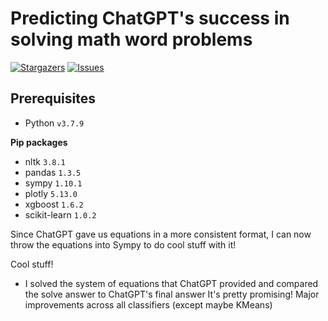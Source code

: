 # Predicting ChatGPT's success in solving math word problems

<p align="left">
	<a href="https://github.com/hwelsters/improved-octo-happiness/stargazers">
		<img alt="Stargazers" src="https://img.shields.io/github/stars/hwelsters/improved-octo-happiness?style=for-the-badge"></a>
	<a href="https://github.com/hwelsters/improved-octo-happiness/issues">
		<img alt="Issues" src="https://img.shields.io/github/issues/hwelsters/improved-octo-happiness?style=for-the-badge"></a>
</p>

## Prerequisites
- Python `v3.7.9`

**Pip packages**
- nltk            `3.8.1`
- pandas          `1.3.5`
- sympy           `1.10.1`
- plotly          `5.13.0`
- xgboost         `1.6.2`
- scikit-learn    `1.0.2`


Since ChatGPT gave us equations in a more consistent format, 
I can now throw the equations into Sympy to do cool stuff with it!

Cool stuff!
-   I solved the system of equations that ChatGPT provided and compared the solve answer to ChatGPT's final answer
    It's pretty promising! Major improvements across all classifiers (except maybe KMeans)